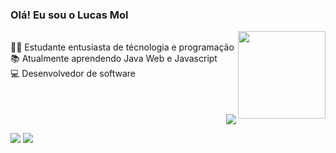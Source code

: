 ### Olá! Eu sou o Lucas Mol

<div display=" inline-block">
  <a href="https://github.com/Lucas-Mol">
    <img display="inline-block" align="right" height="140em" src="https://github-readme-stats-eight-theta.vercel.app/api/top-langs/?username=Lucas-Mol&layout=compact&langs_count=8&theme=dracula"/></br></a>
  <div display="inline-block">
    👨‍🎓 Estudante entusiasta de técnologia e programação </br>
    📚 Atualmente aprendendo Java Web e Javascript </br>
    💻 Desenvolvedor de software </br>
  </div><br>
</div><br>
<br>
  <img display="inline-block" align="right" src="https://cdn.discordapp.com/attachments/778788148921761822/905511491548102707/ezgif.com-gif-maker_1.gif"/>
  
  ##
  
  <a href = "mailto: lucasmolpro@outlook.com"><img src="https://cdn.discordapp.com/attachments/778788148921761822/902616373086261278/icons8-ms-outlook-48_1.png" target="_blank"></a>
  <a href = "https://www.linkedin.com/in/lucasmolpro/"><img src="https://cdn.discordapp.com/attachments/778788148921761822/902616679970910208/icons8-linkedin-48.png" target="_blank"></a>
  
  
<!--
**Lucas-Mol/lucas-mol** is a ✨ _special_ ✨ repository because its `README.md` (this file) appears on your GitHub profile.

Here are some ideas to get you started:

- 🔭 I’m currently working on ...
- 🌱 I’m currently learning ...
- 👯 I’m looking to collaborate on ...
- 🤔 I’m looking for help with ...
- 💬 Ask me about ...
- 📫 How to reach me: ...
- 😄 Pronouns: ...
- ⚡ Fun fact: ...
-->
